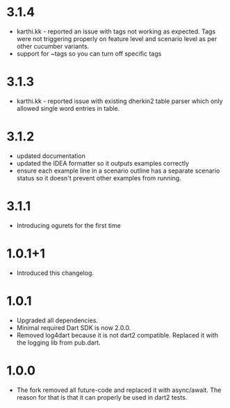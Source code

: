3.1.4
=======
* karthi.kk - reported an issue with tags not working as expected. Tags were not triggering
properly on feature level and scenario level as per other cucumber variants. 
* support for ~tags so you can turn off specific tags

3.1.3
=======
* karthi.kk - reported issue with existing dherkin2 table parser
which only allowed single word entries in table.
 
3.1.2
=======
* updated documentation
* updated the IDEA formatter so it outputs examples correctly
* ensure each example line in a scenario outline has a separate scenario status so it doesn't
prevent other examples from running. 

3.1.1
=======
* Introducing ogurets for the first time

1.0.1+1
=======
* Introduced this changelog.

1.0.1
=======
* Upgraded all dependencies.
* Minimal required Dart SDK is now 2.0.0.
* Removed log4dart because it is not dart2 compatible. Replaced it with the logging lib from pub.dart.

1.0.0
=======
* The fork removed all future-code and replaced it with async/await. The reason for that is that it can properly be used in dart2 tests.
